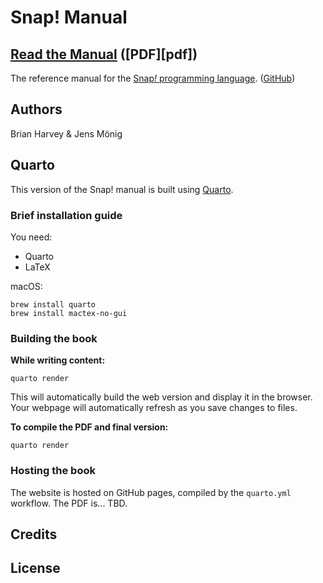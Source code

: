 # Snap! Manual

<!-- TODO: Icon... -->
## [Read the Manual][webiste] ([PDF][pdf])

[webiste]:
[pdf]:

The reference manual for the [Snap<em>!</em> programming language][sbe]. ([GitHub][snap_gh])

[sbe]: https://snap.berkeley.edu
[snap_gh]: https://github.com/jmoenig/snap/

## Authors
Brian Harvey & Jens Mönig

## Quarto

This version of the Snap! manual is built using [Quarto][quarto].

[quarto]: https://quarto.org/docs/

### Brief installation guide

You need:
* Quarto
* LaTeX

macOS:
```shell
brew install quarto
brew install mactex-no-gui
```

### Building the book

**While writing content:**

```shell
quarto render
```

This will automatically build the web version and display it in the browser.
Your webpage will automatically refresh as you save changes to files.

**To compile the PDF and final version:**

```shell
quarto render
```

### Hosting the book

The website is hosted on GitHub pages, compiled by the `quarto.yml` workflow.
The PDF is... TBD.

## Credits

## License
